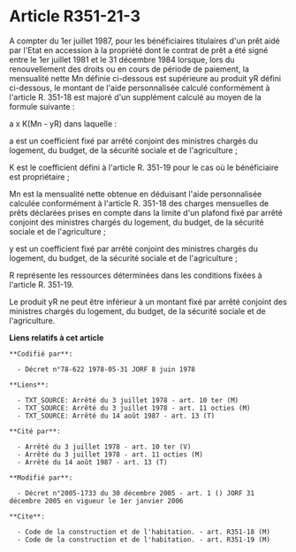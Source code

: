 # Article R351-21-3

A compter du 1er juillet 1987, pour les bénéficiaires titulaires d'un prêt aidé par l'Etat en accession à la propriété dont
le contrat de prêt a été signé entre le 1er juillet 1981 et le 31 décembre 1984 lorsque, lors du renouvellement des droits ou
en cours de période de paiement, la mensualité nette Mn définie ci-dessous est supérieure au produit yR défini ci-dessous, le
montant de l'aide personnalisée calculé conformément à l'article R. 351-18 est majoré d'un supplément calculé au moyen de la
formule suivante :

a x K(Mn - yR) dans laquelle :

a est un coefficient fixé par arrêté conjoint des ministres chargés du logement, du budget, de la sécurité sociale et de
l'agriculture ;

K est le coefficient défini à l'article R. 351-19 pour le cas où le bénéficiaire est propriétaire ;

Mn est la mensualité nette obtenue en déduisant l'aide personnalisée calculée conformément à l'article R. 351-18 des charges
mensuelles de prêts déclarées prises en compte dans la limite d'un plafond fixé par arrêté conjoint des ministres chargés du
logement, du budget, de la sécurité sociale et de l'agriculture ;

y est un coefficient fixé par arrêté conjoint des ministres chargés du logement, du budget, de la sécurité sociale et de
l'agriculture ;

R représente les ressources déterminées dans les conditions fixées à l'article R. 351-19.

Le produit yR ne peut être inférieur à un montant fixé par arrêté conjoint des ministres chargés du logement, du budget, de
la sécurité sociale et de l'agriculture.

**Liens relatifs à cet article**

	**Codifié par**:

	  - Décret n°78-622 1978-05-31 JORF 8 juin 1978

	**Liens**:

	  - TXT_SOURCE: Arrêté du 3 juillet 1978 - art. 10 ter (M)
	  - TXT_SOURCE: Arrêté du 3 juillet 1978 - art. 11 octies (M)
	  - TXT_SOURCE: Arrêté du 14 août 1987 - art. 13 (T)

	**Cité par**:

	  - Arrêté du 3 juillet 1978 - art. 10 ter (V)
	  - Arrêté du 3 juillet 1978 - art. 11 octies (M)
	  - Arrêté du 14 août 1987 - art. 13 (T)

	**Modifié par**:

	  - Décret n°2005-1733 du 30 décembre 2005 - art. 1 () JORF 31 décembre 2005 en vigueur le 1er janvier 2006

	**Cite**:

	  - Code de la construction et de l'habitation. - art. R351-18 (M)
	  - Code de la construction et de l'habitation. - art. R351-19 (M)
